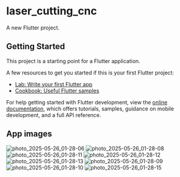 # laser_cutting_cnc

A new Flutter project.

## Getting Started

This project is a starting point for a Flutter application.

A few resources to get you started if this is your first Flutter project:

- [Lab: Write your first Flutter app](https://docs.flutter.dev/get-started/codelab)
- [Cookbook: Useful Flutter samples](https://docs.flutter.dev/cookbook)

For help getting started with Flutter development, view the
[online documentation](https://docs.flutter.dev/), which offers tutorials,
samples, guidance on mobile development, and a full API reference.

## App images

![photo_2025-05-26_01-28-06](https://github.com/user-attachments/assets/e38888fe-850c-4c01-96a3-aac9c468969d)
![photo_2025-05-26_01-28-08](https://github.com/user-attachments/assets/368443c3-d829-42c4-834e-21ed92d57847)
![photo_2025-05-26_01-28-11](https://github.com/user-attachments/assets/4cb983a2-98b5-40cf-a106-08a2cbca1de9)
![photo_2025-05-26_01-28-12](https://github.com/user-attachments/assets/1f9bb39f-3964-40a2-9bfa-8bf1dd72fbbb)
![photo_2025-05-26_01-28-13](https://github.com/user-attachments/assets/56f11dab-f705-4e81-bdaa-2f6bd1e8a711)
![photo_2025-05-26_01-28-09](https://github.com/user-attachments/assets/d4960762-32a1-4160-af80-a7d8fdd4ff81)
![photo_2025-05-26_01-28-10](https://github.com/user-attachments/assets/80b6c073-9c1b-4cd9-b954-db0dc54dd8ea)
![photo_2025-05-26_01-28-15](https://github.com/user-attachments/assets/17ea97f3-b988-4b0d-8206-2ddf404e9388)


